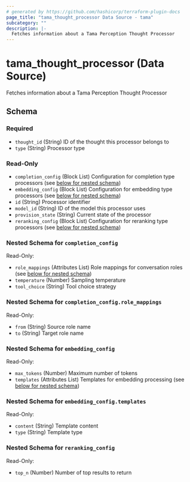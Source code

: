 ```yaml
---
# generated by https://github.com/hashicorp/terraform-plugin-docs
page_title: "tama_thought_processor Data Source - tama"
subcategory: ""
description: |-
  Fetches information about a Tama Perception Thought Processor
---
```


# tama_thought_processor (Data Source)

Fetches information about a Tama Perception Thought Processor



<!-- schema generated by tfplugindocs -->
## Schema

### Required

- `thought_id` (String) ID of the thought this processor belongs to
- `type` (String) Processor type

### Read-Only

- `completion_config` (Block List) Configuration for completion type processors (see [below for nested schema](#nestedblock--completion_config))
- `embedding_config` (Block List) Configuration for embedding type processors (see [below for nested schema](#nestedblock--embedding_config))
- `id` (String) Processor identifier
- `model_id` (String) ID of the model this processor uses
- `provision_state` (String) Current state of the processor
- `reranking_config` (Block List) Configuration for reranking type processors (see [below for nested schema](#nestedblock--reranking_config))

<a id="nestedblock--completion_config"></a>
### Nested Schema for `completion_config`

Read-Only:

- `role_mappings` (Attributes List) Role mappings for conversation roles (see [below for nested schema](#nestedatt--completion_config--role_mappings))
- `temperature` (Number) Sampling temperature
- `tool_choice` (String) Tool choice strategy

<a id="nestedatt--completion_config--role_mappings"></a>
### Nested Schema for `completion_config.role_mappings`

Read-Only:

- `from` (String) Source role name
- `to` (String) Target role name



<a id="nestedblock--embedding_config"></a>
### Nested Schema for `embedding_config`

Read-Only:

- `max_tokens` (Number) Maximum number of tokens
- `templates` (Attributes List) Templates for embedding processing (see [below for nested schema](#nestedatt--embedding_config--templates))

<a id="nestedatt--embedding_config--templates"></a>
### Nested Schema for `embedding_config.templates`

Read-Only:

- `content` (String) Template content
- `type` (String) Template type



<a id="nestedblock--reranking_config"></a>
### Nested Schema for `reranking_config`

Read-Only:

- `top_n` (Number) Number of top results to return
